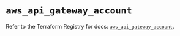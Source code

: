 # `aws_api_gateway_account`

Refer to the Terraform Registry for docs: [`aws_api_gateway_account`](https://registry.terraform.io/providers/hashicorp/aws/5.80.0/docs/resources/api_gateway_account).

